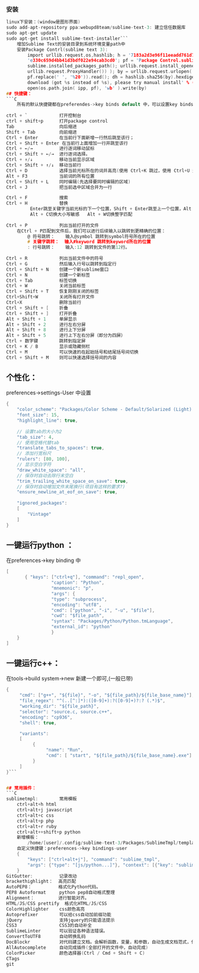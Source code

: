 
### 安装

```C
linux下安装：(window是图形界面)
sudo add-apt-repository ppa:webupd8team/sublime-text-3: 建立信任数据库
sudo apt-get update
sudo apt-get install sublime-text-installer```
    增加Sublime Text的安装目录到系统环境变量path中
    安装Package Contrl(sublime text 3):
        import urllib.request,os,hashlib; h = '7183a2d3e96f11eeadd761d777e62404' +
        'e330c659d4bb41d3bdf022e94cab3cd0'; pf = 'Package Control.sublime-package'; ipp =
        sublime.installed_packages_path(); urllib.request.install_opener( urllib.request.build_opener(
        urllib.request.ProxyHandler()) ); by = urllib.request.urlopen( 'http://sublime.wbond.net/' +
        pf.replace(' ', '%20')).read(); dh = hashlib.sha256(by).hexdigest(); print('Error validating
        download (got %s instead of %s), please try manual install' % (dh, h)) if dh != h else
        open(os.path.join( ipp, pf), 'wb' ).write(by)
## 快捷键：
```C
    所有的默认快捷键都在preferendes->key binds default 中，可以设置key binds user 中重新设置
    
ctrl + `            打开控制台
ctrl + shift+p      打开package control
Tab                 向后缩进
Shift + Tab         向前缩进
Ctrl + Enter        在当前行下面新增一行然后跳至该行；
Ctrl + Shift + Enter 在当前行上面增加一行并跳至该行
Ctrl + ←/→          进行逐词移动鼠标
Ctrl + Shift + ←/→  进行逐词选择。
Ctrl + ↑/↓          移动当前显示区域
Ctrl + Shift + ↑/↓  移动当前行
Ctrl + D            选择当前光标所在的词并高亮(使用 Ctrl+K 跳过，使用 Ctrl+U 进行回退，使用Esc退出多重编辑)
Alt + F3            当前词的所有位置
Ctrl + Shift + L    同时编辑(先选择要同时编辑的区域)
Ctrl + J            把当前选中区域合并为一行

Ctrl + F            搜索
Ctrl + H            替换
         Enter跳至关键字当前光标的下一个位置，Shift + Enter跳至上一个位置，Alt + Enter出现的所有位置
         Alt + C切换大小写敏感   Alt + W切换整字匹配
        
Ctrl + P            列出当前打开的文件
    在Ctrl + P匹配到文件后，我们可以进行后续输入以跳转到更精确的位置：
        @ 符号跳转：    输入@symbol 跳转到symbol符号所在的位置
        # 关键字跳转：  输入#keyword 跳转到keyword所在的位置
        : 行号跳转：    输入:12 跳转到文件的第12行。
    
Ctrl + R            列出当前文件中的符号
Ctrl + G            然后输入行号以跳转到指定行
Ctrl + Shift + N    创建一个新sublime窗口
Ctrl + N            创建一个新标签
Ctrl + Tab          标签切换
Ctrl + W            关闭当前标签
Ctrl + Shift + T    恢复刚刚关闭的标签
Ctrl+Shift+W        关闭所有打开文件
Ctrl+X              删除当前行
Ctrl + Shift + [    折叠
Ctrl + Shift + ]    打开折叠
Alt + Shift + 1     单屏显示
Alt + Shift + 2     进行左右分屏    
Alt + Shift + 8     进行上下分屏
Alt + Shift + 5     进行上下左右分屏（即分为四屏）
Ctrl + 数字键        跳转到指定屏
Ctrl + K / B        显示或隐藏侧栏
Ctrl + M            可以快速的在起始括号和结尾括号间切换
Ctrl + Shift + M    则可以快速选择括号间的内容
```


## 个性化：

preferences->settings-User 中设置
```C
{
	"color_scheme": "Packages/Color Scheme - Default/Solarized (Light).tmTheme", (提前P-C安装)
	"font_size": 15,
	"highlight_line": true,
	
	// 设置tab的大小为2
    "tab_size": 4,
    // 使用空格代替tab
    "translate_tabs_to_spaces": true,
    // 添加行宽标尺
    "rulers": [80, 100],
    // 显示空白字符
    "draw_white_space": "all",
    // 保存时自动去除行末空白
    "trim_trailing_white_space_on_save": true,
    // 保存时自动增加文件末尾换行(项目有这样的要求?)
    "ensure_newline_at_eof_on_save": true,
    
	"ignored_packages":
	[
		"Vintage"
	]
}

```

## 一键运行python ：

在preferences->key binding 中
```C
[
       { "keys": ["ctrl+q"], "command": "repl_open",
                 "caption": "Python",
                 "mnemonic": "p",
                 "args": {
                 "type": "subprocess",
                 "encoding": "utf8",
                 "cmd": ["python", "-i", "-u", "$file"],
                 "cwd": "$file_path",
                 "syntax": "Packages/Python/Python.tmLanguage",
                 "external_id": "python"
                 }
    }
]
```


## 一键运行c++：

在tools->build system->new 新建一个即可,(一般已带)
```C
{
     "cmd": ["g++", "${file}", "-o", "${file_path}/${file_base_name}"],
     "file_regex": "^(..[^:]*):([0-9]+):?([0-9]+)?:? (.*)$",
     "working_dir": "${file_path}",
     "selector": "source.c, source.c++",
     "encoding": "cp936",
     "shell": true,

     "variants":
     [
          {
               "name": "Run",
               "cmd": [ "start", "${file_path}/${file_base_name}.exe"]
          }
     ]
}```


## 常用插件：
```C
sublimetmpl:        常用模板
    ctrl+alt+h html
    ctrl+alt+j javascript
    ctrl+alt+c css
    ctrl+alt+p php
    ctrl+alt+r ruby
    ctrl+alt++shift+p python
    新增模板：
        /home/[user]/.config/sublime-text-3/Packages/SublimeTmpl/templates中新建对应的模板:[name].tmpl
    自定义快捷键：preferences->key bindings-user
    {
        "keys": ["ctrl+alt+j"], "command": "sublime_tmpl",
        "args": {"type": "[js/python...]"}, "context": [{"key": "sublime_tmpl.js"}]
    }
GitGutter:          记录改动
brackethighlight：  高亮匹配
AutoPEP8：          格式化Python代码。
PEP8 Autoformat     python pep8自动格式整理
Alignment：         进行智能对齐。
HTML/JS/CSS prettify  格式化HTML/JS/CSS
ColorHighlighter    css颜色高亮
Autoprefixer        可以给css自动加前缀功能
jQuery              支持jquery的只能语法提示
CSS3                CSS3的自动补全
SublimeLinter       可以验证各种语法错误。
ConvertToUTF8       自动转换乱码
DocBlockr           对代码建立文档。会解析函数，变量，和参数，自动生成文档范式，你的工作就是去填充对应的说明。
AllAutocomplete     自动完成插件(全部打开的文件中，自动完成)
ColorPicker         颜色选择器(Ctrl / Cmd + Shift + C)
CTags                   
git 
```
